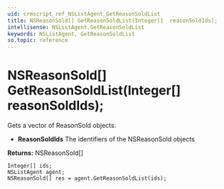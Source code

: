 ```yaml
---
uid: crmscript_ref_NSListAgent_GetReasonSoldList
title: NSReasonSold[] GetReasonSoldList(Integer[]  reasonSoldIds);
intellisense: NSListAgent.GetReasonSoldList
keywords: NSListAgent, GetReasonSoldList
so.topic: reference
---
```


# NSReasonSold[] GetReasonSoldList(Integer[]  reasonSoldIds);

Gets a vector of ReasonSold objects.

* **ReasonSoldIds** The identifiers of the NSReasonSold objects

**Returns:** NSReasonSold[]

```crmscript
Integer[] ids;
NSListAgent agent;
NSReasonSold[] res = agent.GetReasonSoldList(ids);
```


